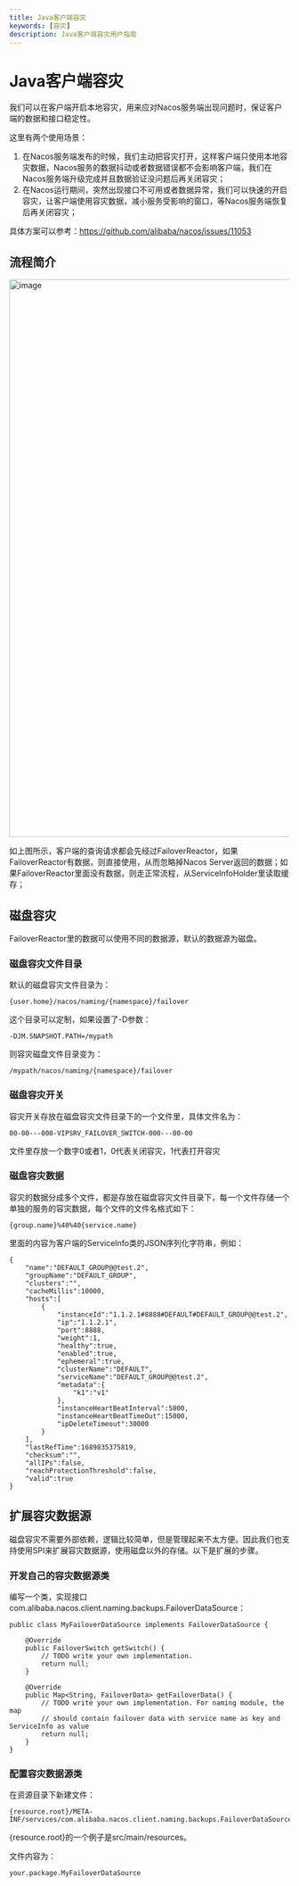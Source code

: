 ```yaml
---
title: Java客户端容灾
keywords: [容灾]
description: Java客户端容灾用户指南
---
```


# Java客户端容灾

我们可以在客户端开启本地容灾，用来应对Nacos服务端出现问题时，保证客户端的数据和接口稳定性。

这里有两个使用场景：

1. 在Nacos服务端发布的时候，我们主动把容灾打开，这样客户端只使用本地容灾数据，Nacos服务的数据抖动或者数据错误都不会影响客户端，我们在Nacos服务端升级完成并且数据验证没问题后再关闭容灾；
2. 在Nacos运行期间，突然出现接口不可用或者数据异常，我们可以快速的开启容灾，让客户端使用容灾数据，减小服务受影响的窗口，等Nacos服务端恢复后再关闭容灾；

具体方案可以参考：https://github.com/alibaba/nacos/issues/11053

## 流程简介

<img width="1000" alt="image" src="https://github.com/alibaba/nacos/assets/4593375/f9011075-11b8-401b-9dbb-1366347a9a44">

如上图所示，客户端的查询请求都会先经过FailoverReactor，如果FailoverReactor有数据，则直接使用，从而忽略掉Nacos Server返回的数据；如果FailoverReactor里面没有数据，则走正常流程，从ServiceInfoHolder里读取缓存；

## 磁盘容灾

FailoverReactor里的数据可以使用不同的数据源，默认的数据源为磁盘。

### 磁盘容灾文件目录

默认的磁盘容灾文件目录为：

```
{user.home}/nacos/naming/{namespace}/failover
```

这个目录可以定制，如果设置了-D参数：

```
-DJM.SNAPSHOT.PATH=/mypath
```

则容灾磁盘文件目录变为：

```
/mypath/nacos/naming/{namespace}/failover
```

### 磁盘容灾开关

容灾开关存放在磁盘容灾文件目录下的一个文件里，具体文件名为：

```
00-00---000-VIPSRV_FAILOVER_SWITCH-000---00-00
```

文件里存放一个数字0或者1，0代表关闭容灾，1代表打开容灾

### 磁盘容灾数据

容灾的数据分成多个文件，都是存放在磁盘容灾文件目录下，每一个文件存储一个单独的服务的容灾数据，每个文件的文件名格式如下：

```
{group.name}%40%40{service.name}
```

里面的内容为客户端的ServiceInfo类的JSON序列化字符串，例如：

```
{
    "name":"DEFAULT_GROUP@@test.2",
    "groupName":"DEFAULT_GROUP",
    "clusters":"",
    "cacheMillis":10000,
    "hosts":[
        {
            "instanceId":"1.1.2.1#8888#DEFAULT#DEFAULT_GROUP@@test.2",
            "ip":"1.1.2.1",
            "port":8888,
            "weight":1,
            "healthy":true,
            "enabled":true,
            "ephemeral":true,
            "clusterName":"DEFAULT",
            "serviceName":"DEFAULT_GROUP@@test.2",
            "metadata":{
                "k1":"v1"
            },
            "instanceHeartBeatInterval":5000,
            "instanceHeartBeatTimeOut":15000,
            "ipDeleteTimeout":30000
        }
    ],
    "lastRefTime":1689835375819,
    "checksum":"",
    "allIPs":false,
    "reachProtectionThreshold":false,
    "valid":true
}
```

## 扩展容灾数据源

磁盘容灾不需要外部依赖，逻辑比较简单，但是管理起来不太方便。因此我们也支持使用SPI来扩展容灾数据源，使用磁盘以外的存储。以下是扩展的步骤。

### 开发自己的容灾数据源类

编写一个类，实现接口com.alibaba.nacos.client.naming.backups.FailoverDataSource：

```
public class MyFailoverDataSource implements FailoverDataSource {
    
    @Override
    public FailoverSwitch getSwitch() {
        // TODO write your own implementation.
        return null;
    }
    
    @Override
    public Map<String, FailoverData> getFailoverData() {
        // TODO write your own implementation. For naming module, the map
        // should contain failover data with service name as key and ServiceInfo as value
        return null;
    }
}
```

### 配置容灾数据源类

在资源目录下新建文件：

```
{resource.root}/META-INF/services/com.alibaba.nacos.client.naming.backups.FailoverDataSource
```

{resource.root}的一个例子是src/main/resources。

文件内容为：

```
your.package.MyFailoverDataSource
```